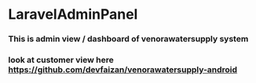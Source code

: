 # LaravelAdminPanel
### This is admin view / dashboard of venorawatersupply system
### look at customer view here https://github.com/devfaizan/venorawatersupply-android
